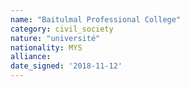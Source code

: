 ```yaml
---
name: "Baitulmal Professional College"
category: civil_society
nature: "université"
nationality: MYS
alliance: 
date_signed: '2018-11-12'
---
```

    